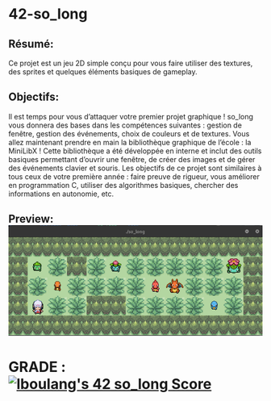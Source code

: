 # 42-so_long

## Résumé:
Ce projet est un jeu 2D simple conçu pour vous faire utiliser des textures,
des sprites et quelques éléments basiques de gameplay.

## Objectifs:
Il est temps pour vous d’attaquer votre premier projet graphique !
so_long vous donnera des bases dans les compétences suivantes : gestion de fenêtre, gestion des événements, choix de couleurs et de textures.
Vous allez maintenant prendre en main la bibliothèque graphique de l’école : la MiniLibX ! Cette bibliothèque a été développée en interne et inclut des outils basiques permettant d’ouvrir une fenêtre, de créer des images et de gérer des événements clavier et souris.
Les objectifs de ce projet sont similaires à tous ceux de votre première année : faire preuve de rigueur, vous améliorer en programmation C, utiliser des algorithmes basiques, chercher des informations en autonomie, etc.

## Preview: ![alt text](./preview.png)


# GRADE : [![lboulang's 42 so_long Score](https://badge42.vercel.app/api/v2/cljeck1ni001608jpwu72h2xu/project/3051996)](https://github.com/JaeSeoKim/badge42)
